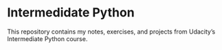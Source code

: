 # Intermedidate Python

This repository contains my notes, exercises, and projects from Udacity’s Intermediate Python course. 
